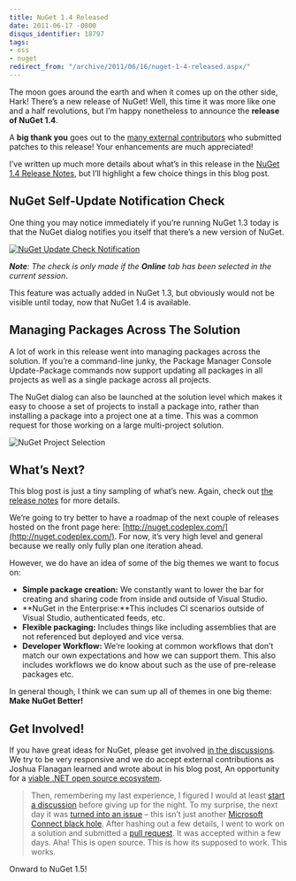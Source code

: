 ```yaml
---
title: NuGet 1.4 Released
date: 2011-06-17 -0800
disqus_identifier: 18797
tags:
- oss
- nuget
redirect_from: "/archive/2011/06/16/nuget-1-4-released.aspx/"
---
```


The moon goes around the earth and when it comes up on the other side,
Hark! There’s a new release of NuGet! Well, this time it was more like
one and a half revolutions, but I’m happy nonetheless to announce the
**release of NuGet 1.4**.

A **big thank you** goes out to the [many external
contributors](http://www.ohloh.net/p/nuget/contributors "NuGet Contributors")
who submitted patches to this release! Your enhancements are much
appreciated!

I’ve written up much more details about what’s in this release in the
[NuGet 1.4 Release
Notes](http://docs.nuget.org/docs/release-notes/nuget-1.4 "NuGet 1.4 Release Notes"),
but I’ll highlight a few choice things in this blog post.

NuGet Self-Update Notification Check
------------------------------------

One thing you may notice immediately if you’re running NuGet 1.3 today
is that the NuGet dialog notifies you itself that there’s a new version
of NuGet.

[![NuGet Update Check
Notification](https://haacked.com/images/haacked_com/WindowsLiveWriter/NuGet-1.4-Released_C2D2/manage-nuget-packages-update-notification_thumb.png "NuGet Update Check Notification")](https://haacked.com/images/haacked_com/WindowsLiveWriter/NuGet-1.4-Released_C2D2/manage-nuget-packages-update-notification_2.png)

***Note**: The check is only made if the **Online** tab has been
selected in the current session*.

This feature was actually added in NuGet 1.3, but obviously would not be
visible until today, now that NuGet 1.4 is available.

Managing Packages Across The Solution
-------------------------------------

A lot of work in this release went into managing packages across the
solution. If you’re a command-line junky, the Package Manager Console
Update-Package commands now support updating all packages in all
projects as well as a single package across all projects.

The NuGet dialog can also be launched at the solution level which makes
it easy to choose a set of projects to install a package into, rather
than installing a package into a project one at a time. This was a
common request for those working on a large multi-project solution.

![NuGet Project
Selection](https://haacked.com/images/haacked_com/WindowsLiveWriter/NuGet-1.4-Released_C2D2/manage-nuget-packages-update-project-selection_b63a6356-8b22-4ed2-acd1-a37d6526ddea.png "NuGet Project Selection")

What’s Next?
------------

This blog post is just a tiny sampling of what’s new. Again, check out
[the release
notes](http://docs.nuget.org/docs/release-notes/nuget-1.4 "Release Notes")
for more details.

We’re going to try better to have a roadmap of the next couple of
releases hosted on the front page here:
[http://nuget.codeplex.com/](http://nuget.codeplex.com/). For now, it’s
very high level and general because we really only fully plan one
iteration ahead.

However, we do have an idea of some of the big themes we want to focus
on:

-   **Simple package creation:** We constantly want to lower the bar for
    creating and sharing code from inside and outside of Visual Studio.
-   **NuGet in the Enterprise:**This includes CI scenarios outside of
    Visual Studio, authenticated feeds, etc.
-   **Flexible packaging:** Includes things like including assemblies
    that are not referenced but deployed and vice versa.
-   **Developer Workflow:** We’re looking at common workflows that don’t
    match our own expectations and how we can support them. This also
    includes workflows we do know about such as the use of pre-release
    packages etc.

In general though, I think we can sum up all of themes in one big theme:
**Make NuGet Better!**

Get Involved!
-------------

If you have great ideas for NuGet, please get involved [in the
discussions](http://nuget.codeplex.com/discussions "NuGet Discussions").
We try to be very responsive and we do accept external contributions as
Joshua Flanagan learned and wrote about in his blog post, An opportunity
for a [viable .NET open source
ecosystem](http://lostechies.com/joshuaflanagan/2011/05/27/an-opportunity-for-a-viable-net-open-source-ecosystem/ ".NET Ecosystem").

> Then, remembering my last experience, I figured I would at least
> [start a discussion](http://nuget.codeplex.com/discussions/258338)
> before giving up for the night. To my surprise, the next day it was
> [turned into an issue](http://nuget.codeplex.com/workitem/1089) – this
> isn’t just another [Microsoft Connect black
> hole](http://ayende.com/blog/2667/how-to-kill-the-community-feedback-or-the-uselessness-of-microsoft-connect).
> After hashing out a few details, I went to work on a solution and
> submitted a [pull
> request](http://nuget.codeplex.com/SourceControl/changeset/changes/2e7df0e9ae42).
> It was accepted within a few days. Aha! This is open source. This is
> how its supposed to work. This works.

Onward to NuGet 1.5!

